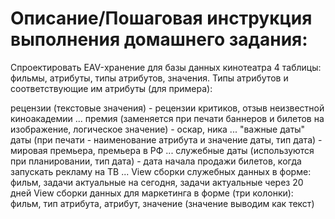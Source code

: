 # Описание/Пошаговая инструкция выполнения домашнего задания:
  Спроектировать EAV-хранение для базы данных кинотеатра
  4 таблицы: фильмы, атрибуты, типы атрибутов, значения.
  Типы атрибутов и соответствующие им атрибуты (для примера):
  
  рецензии (текстовые значения) - рецензии критиков, отзыв неизвестной киноакадемии ...
  премия (заменяется при печати баннеров и билетов на изображение, логическое значение) - оскар, ника ...
  "важные даты" даты (при печати - наименование атрибута и значение даты, тип дата) - мировая премьера, премьера в РФ ...
  служебные даты (используются при планировании, тип дата) - дата начала продажи билетов, когда запускать рекламу на ТВ ...
  View сборки служебных данных в форме:
  фильм, задачи актуальные на сегодня, задачи актуальные через 20 дней
  View сборки данных для маркетинга в форме (три колонки):
  фильм, тип атрибута, атрибут, значение (значение выводим как текст)
